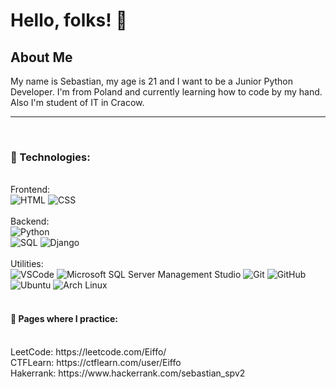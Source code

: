 <h1>Hello, folks! 👋</h1>


<h2>About Me</h2>

My name is Sebastian, my age is 21 and I want to be a Junior Python Developer. I'm from Poland and currently learning how to code by my hand.
Also I'm student of IT in Cracow.

<hr>
<br>

<h3>🔧 Technologies:</h3>
<br>
Frontend:

<div>
  <img alt='HTML' src='https://img.shields.io/badge/-HTML-181717?logo=html5&logoColor=white&style=plastic'/>
  <img alt='CSS' src='https://img.shields.io/badge/-CSS-181717?logo=css3&logoColor=white&style=plastic'/>
</div>
<br>
Backend:

<div>
  <img alt='Python' src='https://img.shields.io/badge/-Python-181717?style=flat&logo=python&logoColor=white&style=plastic'/>
  <br>
  <img alt='SQL' src='https://img.shields.io/badge/-MySQL-181717?style=flat&logo=mysql&logoColor=white&style=plastic'/>
  
  <img alt='Django' src='https://img.shields.io/badge/-Django-181717?style=flat&logo=django&logoColor=white&style=plastic'/>
</div>
<br>
Utilities:

<div>
  <img alt='VSCode' src='https://img.shields.io/badge/Visual%20Studio%20Code-007ACC?logo=visualstudiocode&logoColor=fff&style=plastic'/>
  <img alt='Microsoft SQL Server Management Studio' src='https://img.shields.io/badge/Microsoft_SQL_Server-CC2927'/>
  
  <img alt='Git' src='https://img.shields.io/badge/-Git-181717?logo=git&logoColor=white&style=plastic'/>
  <img alt='GitHub' src='https://img.shields.io/badge/-Github-181717?style=flat&logo=github&logoColor=white&style=plastic'/>
  <br>
  <img alt='Ubuntu' src='https://img.shields.io/badge/Ubuntu-181717?style=flat&logo=ubuntu&logoColor=white&style=plastic'/>
  <img alt='Arch Linux' src='https://img.shields.io/badge/Arch Linux-181717?style=flat&logo=archlinux&logoColor=white&style=plastic'/>
</div>

<br>

<h4> 📝 Pages where I practice: </h4>
<div>
  <br>
  LeetCode: https://leetcode.com/Eiffo/
  <br>
  CTFLearn: https://ctflearn.com/user/Eiffo
  <br>
  Hakerrank: https://www.hackerrank.com/sebastian_spv2
</div>
